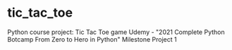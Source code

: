 # tic_tac_toe
 Python course project: Tic Tac Toe game
 Udemy - "2021 Complete Python Botcamp From Zero to Hero in Python"
 Milestone Project 1